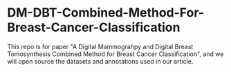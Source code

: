 # DM-DBT-Combined-Method-For-Breast-Cancer-Classification
This repo is for paper "A Digital Mammograhpy and Digital Breast Tomosynthesis Combined Method for Breast Cancer Classification", and we will open source the datasets and annotations used in our article.
